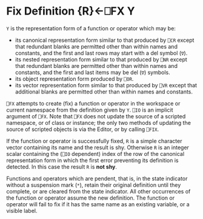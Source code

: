<!-- Hidden search keywords -->
<div style="display: none;">
  ⎕FX FX
</div>





<h1 class="heading"><span class="name">Fix Definition</span> <span class="command">{R}←⎕FX Y</span></h1>



`Y` is the representation form of a function or operator which may be:

- its canonical representation form similar to that produced by `⎕CR` except that redundant blanks are permitted other than within names and constants, and the first and last rows may start with a del symbol (`∇`).
- its nested representation form similar to that produced by `⎕NR` except that redundant blanks are permitted other than within names and constants, and the first and last items may be del (`∇`) symbols.
- its object representation form produced by `⎕OR`.
- its vector representation form similar to that produced by `⎕VR` except that additional blanks are permitted other than within names and constants.


`⎕FX` attempts to create (fix) a function or operator in the workspace or current namespace from the definition given by `Y`.  `⎕IO` is an implicit argument of `⎕FX`. Note that `⎕FX` does not update the source of a scripted namespace, or of class or instance; the only two methods of updating the source of scripted objects is via the Editor, or by calling `⎕FIX`.


If the function or operator is successfully fixed, `R` is a simple character vector containing its name and the result is shy. Otherwise `R` is an integer scalar containing the (`⎕IO` dependent) index of the row of the canonical representation form in which the first error preventing its definition is detected. In this case the result `R` is **not shy**.


Functions and operators which are pendent, that is, in the state indicator without a suspension mark (`*`), retain their original definition until they complete, or are cleared from the state indicator.  All other occurrences of the function or operator assume the new definition.  The function or operator will fail to fix if it has the same name as an existing variable, or a visible label.


